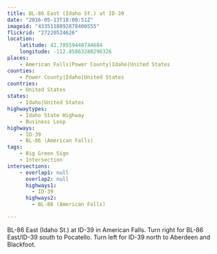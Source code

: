 ```yaml
---
title: BL-86 East (Idaho St.) at ID-39
date: "2016-05-13T18:00:51Z"
imageid: "4335118892878400555"
flickrid: "27220524626"
location:
    latitude: 42.78559448744684
    longitude: -112.85863280296326
places:
    - American Falls|Power County|Idaho|United States
counties:
    - Power County|Idaho|United States
countries:
    - United States
states:
    - Idaho|United States
highwaytypes:
    - Idaho State Highway
    - Business Loop
highways:
    - ID-39
    - BL-86 (American Falls)
tags:
    - Big Green Sign
    - Intersection
intersections:
    - overlap1: null
      overlap2: null
      highways1:
        - ID-39
      highways2:
        - BL-86 (American Falls)

---
```

BL-86 East (Idaho St.) at ID-39 in American Falls.  Turn right for BL-86 East/ID-39 south to Pocatello.  Turn left for ID-39 north to Aberdeen and Blackfoot.